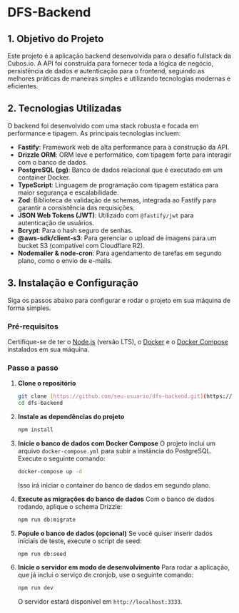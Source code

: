 # DFS-Backend

## 1. Objetivo do Projeto

Este projeto é a aplicação backend desenvolvida para o desafio fullstack da Cubos.io. A API foi construída para fornecer toda a lógica de negócio, persistência de dados e autenticação para o frontend, seguindo as melhores práticas de maneiras simples e utilizando tecnologias modernas e eficientes.

## 2. Tecnologias Utilizadas

O backend foi desenvolvido com uma stack robusta e focada em performance e tipagem. As principais tecnologias incluem:

-   **Fastify**: Framework web de alta performance para a construção da API.
-   **Drizzle ORM**: ORM leve e performático, com tipagem forte para interagir com o banco de dados.
-   **PostgreSQL (pg)**: Banco de dados relacional que é executado em um container Docker.
-   **TypeScript**: Linguagem de programação com tipagem estática para maior segurança e escalabilidade.
-   **Zod**: Biblioteca de validação de schemas, integrada ao Fastify para garantir a consistência das requisições.
-   **JSON Web Tokens (JWT)**: Utilizado com `@fastify/jwt` para autenticação de usuários.
-   **Bcrypt**: Para o hash seguro de senhas.
-   **@aws-sdk/client-s3**: Para gerenciar o upload de imagens para um bucket S3 (compatível com Cloudflare R2).
-   **Nodemailer & node-cron**: Para agendamento de tarefas em segundo plano, como o envio de e-mails.

## 3. Instalação e Configuração

Siga os passos abaixo para configurar e rodar o projeto em sua máquina de forma simples.

### Pré-requisitos

Certifique-se de ter o [Node.js](https://nodejs.org/en/) (versão LTS), o [Docker](https://www.docker.com/) e o [Docker Compose](https://docs.docker.com/compose/) instalados em sua máquina.

### Passo a passo

1.  **Clone o repositório**
    ```bash
    git clone [https://github.com/seu-usuario/dfs-backend.git](https://github.com/seu-usuario/dfs-backend.git)
    cd dfs-backend
    ```

2.  **Instale as dependências do projeto**
    ```bash
    npm install
    ```

3.  **Inicie o banco de dados com Docker Compose**
    O projeto inclui um arquivo `docker-compose.yml` para subir a instância do PostgreSQL. Execute o seguinte comando:

    ```bash
    docker-compose up -d
    ```
    Isso irá iniciar o container do banco de dados em segundo plano.

4.  **Execute as migrações do banco de dados**
    Com o banco de dados rodando, aplique o schema Drizzle:

    ```bash
    npm run db:migrate
    ```

5.  **Popule o banco de dados (opcional)**
    Se você quiser inserir dados iniciais de teste, execute o script de seed:

    ```bash
    npm run db:seed
    ```

6.  **Inicie o servidor em modo de desenvolvimento**
    Para rodar a aplicação, que já inclui o serviço de cronjob, use o seguinte comando:

    ```bash
    npm run dev
    ```

    O servidor estará disponível em `http://localhost:3333`.